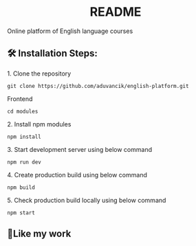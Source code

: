 <h1 align="center">README</h1>

<p>Online platform of English language courses</a></p>


<h2>🛠️ Installation Steps:</h2>

<p>1. Clone the repository</p>

```
git clone https://github.com/aduvancik/english-platform.git
```

<p>Frontend</p>

```
cd modules
```

<p>2. Install npm modules</p>

```
npm install
```

<p>3. Start development server using below command</p>

```
npm run dev
```

<p>4. Create production build using below command</p>

```
npm build
```

<p>5. Check production build locally using below command</p>

```
npm start
```

<h2>💖Like my work</h2>
